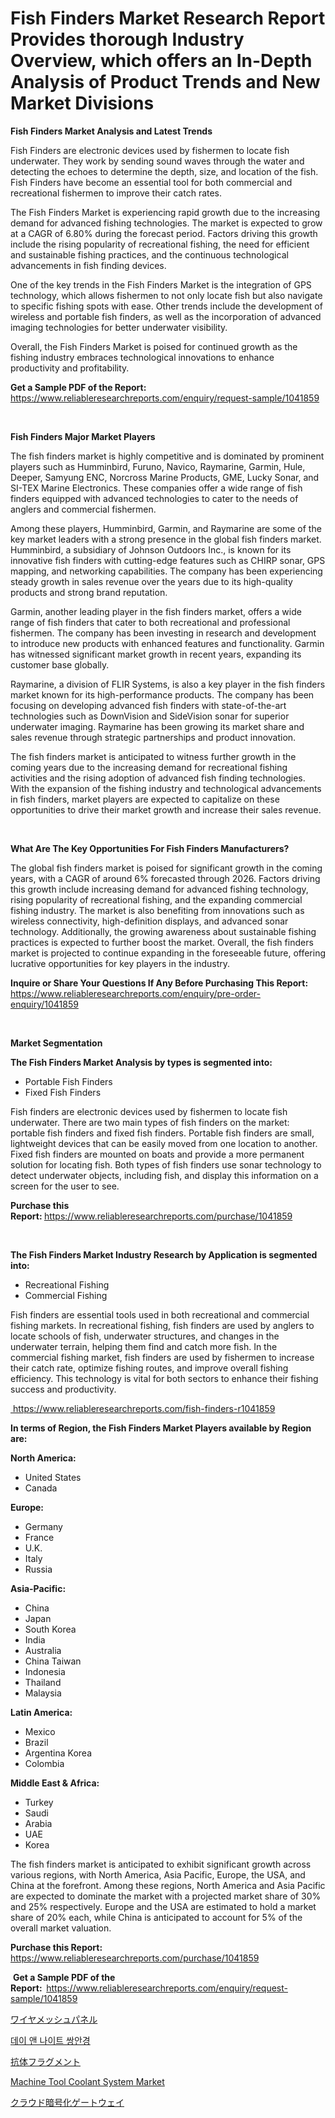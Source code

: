 <p><h1>Fish Finders Market Research Report Provides thorough Industry Overview, which offers an In-Depth Analysis of Product Trends and New Market Divisions</h1></p><p><strong>Fish Finders Market Analysis and Latest Trends</strong></p>
<p><p>Fish Finders are electronic devices used by fishermen to locate fish underwater. They work by sending sound waves through the water and detecting the echoes to determine the depth, size, and location of the fish. Fish Finders have become an essential tool for both commercial and recreational fishermen to improve their catch rates.</p><p>The Fish Finders Market is experiencing rapid growth due to the increasing demand for advanced fishing technologies. The market is expected to grow at a CAGR of 6.80% during the forecast period. Factors driving this growth include the rising popularity of recreational fishing, the need for efficient and sustainable fishing practices, and the continuous technological advancements in fish finding devices.</p><p>One of the key trends in the Fish Finders Market is the integration of GPS technology, which allows fishermen to not only locate fish but also navigate to specific fishing spots with ease. Other trends include the development of wireless and portable fish finders, as well as the incorporation of advanced imaging technologies for better underwater visibility.</p><p>Overall, the Fish Finders Market is poised for continued growth as the fishing industry embraces technological innovations to enhance productivity and profitability.</p></p>
<p><strong>Get a Sample PDF of the Report:&nbsp;</strong> <a href="https://www.reliableresearchreports.com/enquiry/request-sample/1041859">https://www.reliableresearchreports.com/enquiry/request-sample/1041859</a></p>
<p>&nbsp;</p>
<p><strong>Fish Finders Major Market Players</strong></p>
<p><p>The fish finders market is highly competitive and is dominated by prominent players such as Humminbird, Furuno, Navico, Raymarine, Garmin, Hule, Deeper, Samyung ENC, Norcross Marine Products, GME, Lucky Sonar, and SI-TEX Marine Electronics. These companies offer a wide range of fish finders equipped with advanced technologies to cater to the needs of anglers and commercial fishermen.</p><p>Among these players, Humminbird, Garmin, and Raymarine are some of the key market leaders with a strong presence in the global fish finders market. Humminbird, a subsidiary of Johnson Outdoors Inc., is known for its innovative fish finders with cutting-edge features such as CHIRP sonar, GPS mapping, and networking capabilities. The company has been experiencing steady growth in sales revenue over the years due to its high-quality products and strong brand reputation.</p><p>Garmin, another leading player in the fish finders market, offers a wide range of fish finders that cater to both recreational and professional fishermen. The company has been investing in research and development to introduce new products with enhanced features and functionality. Garmin has witnessed significant market growth in recent years, expanding its customer base globally.</p><p>Raymarine, a division of FLIR Systems, is also a key player in the fish finders market known for its high-performance products. The company has been focusing on developing advanced fish finders with state-of-the-art technologies such as DownVision and SideVision sonar for superior underwater imaging. Raymarine has been growing its market share and sales revenue through strategic partnerships and product innovation.</p><p>The fish finders market is anticipated to witness further growth in the coming years due to the increasing demand for recreational fishing activities and the rising adoption of advanced fish finding technologies. With the expansion of the fishing industry and technological advancements in fish finders, market players are expected to capitalize on these opportunities to drive their market growth and increase their sales revenue.</p></p>
<p>&nbsp;</p>
<p><strong>What Are The Key Opportunities For Fish Finders Manufacturers?</strong></p>
<p><p>The global fish finders market is poised for significant growth in the coming years, with a CAGR of around 6% forecasted through 2026. Factors driving this growth include increasing demand for advanced fishing technology, rising popularity of recreational fishing, and the expanding commercial fishing industry. The market is also benefiting from innovations such as wireless connectivity, high-definition displays, and advanced sonar technology. Additionally, the growing awareness about sustainable fishing practices is expected to further boost the market. Overall, the fish finders market is projected to continue expanding in the foreseeable future, offering lucrative opportunities for key players in the industry.</p></p>
<p><strong>Inquire or Share Your Questions If Any Before Purchasing This Report:</strong> <a href="https://www.reliableresearchreports.com/enquiry/pre-order-enquiry/1041859">https://www.reliableresearchreports.com/enquiry/pre-order-enquiry/1041859</a></p>
<p>&nbsp;</p>
<p><strong>Market Segmentation</strong></p>
<p><strong>The Fish Finders Market Analysis by types is segmented into:</strong></p>
<p><ul><li>Portable Fish Finders</li><li>Fixed Fish Finders</li></ul></p>
<p><p>Fish finders are electronic devices used by fishermen to locate fish underwater. There are two main types of fish finders on the market: portable fish finders and fixed fish finders. Portable fish finders are small, lightweight devices that can be easily moved from one location to another. Fixed fish finders are mounted on boats and provide a more permanent solution for locating fish. Both types of fish finders use sonar technology to detect underwater objects, including fish, and display this information on a screen for the user to see.</p></p>
<p><strong>Purchase this Report:&nbsp;</strong><a href="https://www.reliableresearchreports.com/purchase/1041859">https://www.reliableresearchreports.com/purchase/1041859</a></p>
<p>&nbsp;</p>
<p><strong>The Fish Finders Market Industry Research by Application is segmented into:</strong></p>
<p><ul><li>Recreational Fishing</li><li>Commercial Fishing</li></ul></p>
<p><p>Fish finders are essential tools used in both recreational and commercial fishing markets. In recreational fishing, fish finders are used by anglers to locate schools of fish, underwater structures, and changes in the underwater terrain, helping them find and catch more fish. In the commercial fishing market, fish finders are used by fishermen to increase their catch rate, optimize fishing routes, and improve overall fishing efficiency. This technology is vital for both sectors to enhance their fishing success and productivity.</p></p>
<p><a href="https://www.reliableresearchreports.com/fish-finders-r1041859">&nbsp;https://www.reliableresearchreports.com/fish-finders-r1041859</a></p>
<p><strong>In terms of Region, the Fish Finders Market Players available by Region are:</strong></p>
<p>
    <p> <strong> North America: </strong>
        <ul>
            <li>United States</li>
            <li>Canada</li>
        </ul>
        </p> 
    <p> <strong> Europe: </strong>
        <ul>
            <li>Germany</li>
            <li>France</li>
            <li>U.K.</li>
            <li>Italy</li>
            <li>Russia</li>
        </ul>
        </p> 
    <p> <strong> Asia-Pacific: </strong>
        <ul>
            <li>China</li>
            <li>Japan</li>
            <li>South Korea</li>
            <li>India</li>
            <li>Australia</li>
            <li>China Taiwan</li>
            <li>Indonesia</li>
            <li>Thailand</li>
            <li>Malaysia</li>
        </ul>
        </p> 
    <p> <strong> Latin America: </strong>
        <ul>
            <li>Mexico</li>
            <li>Brazil</li>
            <li>Argentina Korea</li>
            <li>Colombia</li>
        </ul>
        </p> 
    <p> <strong> Middle East & Africa: </strong>
        <ul>
            <li>Turkey</li>
            <li>Saudi</li>
            <li>Arabia</li>
            <li>UAE</li>
            <li>Korea</li>
        </ul>
    </p>
    </p>
<p><p>The fish finders market is anticipated to exhibit significant growth across various regions, with North America, Asia Pacific, Europe, the USA, and China at the forefront. Among these regions, North America and Asia Pacific are expected to dominate the market with a projected market share of 30% and 25% respectively. Europe and the USA are estimated to hold a market share of 20% each, while China is anticipated to account for 5% of the overall market valuation.</p></p>
<p><strong>Purchase this Report: </strong><a href="https://www.reliableresearchreports.com/purchase/1041859">https://www.reliableresearchreports.com/purchase/1041859</a></p>
<p>&nbsp;<strong>Get a Sample PDF of the Report:&nbsp;&nbsp;</strong><a href="https://www.reliableresearchreports.com/enquiry/request-sample/1041859">https://www.reliableresearchreports.com/enquiry/request-sample/1041859</a></p>
<p><strong></strong></p>
<p><p><a href="https://medium.com/@coraltrout1923/%E3%83%AF%E3%82%A4%E3%83%A4%E3%83%BC%E3%83%A1%E3%83%83%E3%82%B7%E3%83%A5%E3%83%91%E3%83%8D%E3%83%AB%E5%B8%82%E5%A0%B4%E3%81%AF-2031%E5%B9%B4%E3%81%BE%E3%81%A7%E3%81%AE%E5%B8%82%E5%A0%B4%E3%82%B7%E3%82%A7%E3%82%A2-%E3%82%B5%E3%82%A4%E3%82%BA-%E3%81%8A%E3%82%88%E3%81%B3%E4%BA%88%E6%B8%AC%E3%81%AB%E7%84%A6%E7%82%B9%E3%82%92%E5%BD%93%E3%81%A6%E3%81%A6%E3%81%84%E3%81%BE%E3%81%99-1153ba56f32c">ワイヤメッシュパネル</a></p><p><a href="https://medium.com/@avramcornescu20221/%EC%A3%BC%EC%95%BC%EA%B0%84-%EC%96%91%EC%95%88%EA%B2%BD-%EC%8B%9C%EC%9E%A5-%EA%B7%9C%EB%AA%A8-%EB%B0%8F-%EC%8B%9C%EC%9E%A5-%EB%8F%99%ED%96%A5-%EC%99%84%EC%A0%84%ED%95%9C-%EC%82%B0%EC%97%85-%EA%B0%9C%EC%9A%94-2024%EB%85%84%EB%B6%80%ED%84%B0-2031%EB%85%84%EA%B9%8C%EC%A7%80-f499a855a2f9">데이 앤 나이트 쌍안경</a></p><p><a href="https://github.com/JacksonWiza1924/Market-Research-Report-List-1/blob/main/285216821121.md">抗体フラグメント</a></p><p><a href="https://github.com/Sherrillcrooksxa8i18ucf2m/Market-Research-Report-List-2/blob/main/machine-tool-coolant-system-market.md">Machine Tool Coolant System Market</a></p><p><a href="https://github.com/Calvi3ynJerde867/Market-Research-Report-List-1/blob/main/147890321120.md">クラウド暗号化ゲートウェイ</a></p></p>